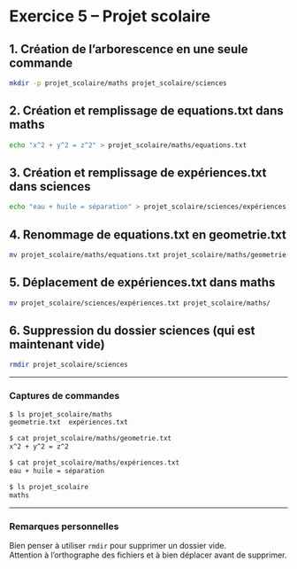 # Exercice 5 – Projet scolaire

## 1. Création de l’arborescence en une seule commande
```bash
mkdir -p projet_scolaire/maths projet_scolaire/sciences
```

## 2. Création et remplissage de equations.txt dans maths
```bash
echo "x^2 + y^2 = z^2" > projet_scolaire/maths/equations.txt
```

## 3. Création et remplissage de expériences.txt dans sciences
```bash
echo "eau + huile = séparation" > projet_scolaire/sciences/expériences.txt
```

## 4. Renommage de equations.txt en geometrie.txt
```bash
mv projet_scolaire/maths/equations.txt projet_scolaire/maths/geometrie.txt
```

## 5. Déplacement de expériences.txt dans maths
```bash
mv projet_scolaire/sciences/expériences.txt projet_scolaire/maths/
```

## 6. Suppression du dossier sciences (qui est maintenant vide)
```bash
rmdir projet_scolaire/sciences
```

---

### Captures de commandes

```bash
$ ls projet_scolaire/maths
geometrie.txt  expériences.txt

$ cat projet_scolaire/maths/geometrie.txt
x^2 + y^2 = z^2

$ cat projet_scolaire/maths/expériences.txt
eau + huile = séparation

$ ls projet_scolaire
maths
```

---

### Remarques personnelles
Bien penser à utiliser `rmdir` pour supprimer un dossier vide.  
Attention à l’orthographe des fichiers et à bien déplacer avant de supprimer.
